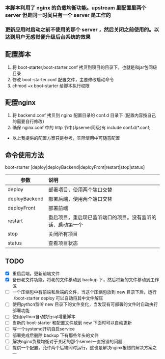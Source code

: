 ### 本脚本利用了 nginx 的负载均衡功能。upstream 里配置里两个 server 但是同一时间只有一个 server 是工作的

### 更新应用时启动之前不使用的那个 server ，然后关闭之前使用的。以达到用户无感觉便升级后台系统的效果


## 配置脚本

1. 将 boot-starter,boot-starter.conf 拷贝到项目的目录下。也就是和jar包同级目录
2. 修改 boot-starter.conf 配置文件，主要修改启动命令
3. chmod +x boot-starter 给脚本执行权限

## 配置nginx

1. 将 backend.conf 拷贝到 nginx 配置目录的 conf.d 目录下 (配置内容按自己的需要自行修改)
2. 确保 nginx.conf 中的 http 节中(与server同级)有 include conf.d/*.conf;

- 以上我提供的配置方案只是参考，实际使用中可随意配置

## 命令使用方法

boot-starter [deploy|deployBackend|deployFront|restart|stop|status]

参数     | 说明
--- | :---
deploy  | 部署项目，使用两个端口交替
deployBackend | 部署后端，使用两个端口交替
deployFront   | 部署前端
restart | 重启项目，重启现已监听端口的项目。没有监听的话，启动第一个
stop    | 关闭所有项目
status  | 查看项目状态

## TODO

- [x] 重启后端，更新前端文件
- [x] 备份老文件功能，将老的文件移动到 backup 下，然后将新的文件移动到工作区
- [ ] 一个压缩包中有前端和后端的文件，当这个压缩包放到 new 目录下后，运行 ./boot-starter deploy 可以自动将其中文件解压
- [ ] 使用python监听 new 目录下的文件变化，当发现有可部署的文件时自动执行部署功能
- [ ] 使用python自动执行sql增量脚本
- [ ] 当新的 boot-starter 和配置文件放到 new 下面时可以自动更新
- [ ] 写一个systemd开机自启service
- [ ] 部署完成后删除 backup 下有那些年头的文件
- [ ] 解决nginx负载均衡对于关闭的那个server一直报错的问题
- [ ] 提供一个配置，允许两个后端同时运行，这也是解决nginx报错的解决方案之一
